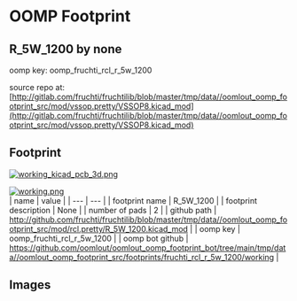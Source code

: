 # OOMP Footprint  
## R_5W_1200  by none  
  
oomp key: oomp_fruchti_rcl_r_5w_1200  
  
source repo at: [http://gitlab.com/fruchti/fruchtilib/blob/master/tmp/data//oomlout_oomp_footprint_src/mod/vssop.pretty/VSSOP8.kicad_mod](http://gitlab.com/fruchti/fruchtilib/blob/master/tmp/data//oomlout_oomp_footprint_src/mod/vssop.pretty/VSSOP8.kicad_mod)  
## Footprint  
  
[![working_kicad_pcb_3d.png](working_kicad_pcb_3d_600.png)](working_kicad_pcb_3d.png)  
  
[![working.png](working_600.png)](working.png)  
| name | value | 
| --- | --- | 
| footprint name | R_5W_1200 | 
| footprint description | None | 
| number of pads | 2 | 
| github path | http://github.com/fruchti/fruchtilib/blob/master/tmp/data//oomlout_oomp_footprint_src/mod/rcl.pretty/R_5W_1200.kicad_mod | 
| oomp key | oomp_fruchti_rcl_r_5w_1200 | 
| oomp bot github | https://github.com/oomlout/oomlout_oomp_footprint_bot/tree/main/tmp/data//oomlout_oomp_footprint_src/footprints/fruchti_rcl_r_5w_1200/working | 
## Images  

